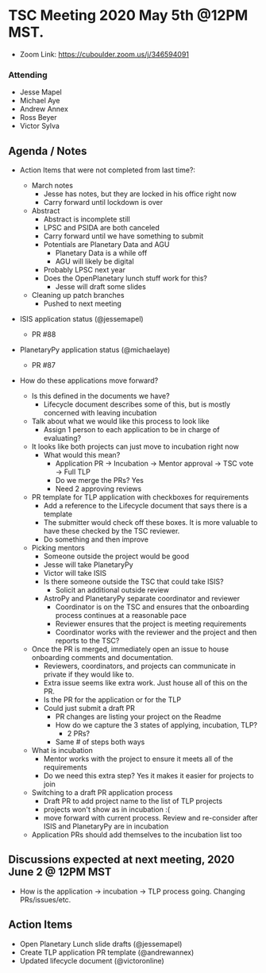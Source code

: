 # TSC Meeting 2020 May 5th @12PM MST.
- Zoom Link: https://cuboulder.zoom.us/j/346594091

### Attending
- Jesse Mapel
- Michael Aye
- Andrew Annex
- Ross Beyer
- Victor Sylva

## Agenda / Notes
- Action Items that were not completed from last time?:
	- March notes
		- Jesse has notes, but they are locked in his office right now
		- Carry forward until lockdown is over
	- Abstract
		- Abstract is incomplete still
		- LPSC and PSIDA are both canceled
		- Carry forward until we have something to submit
		- Potentials are Planetary Data and AGU
			- Planetary Data is a while off
			- AGU will likely be digital
		- Probably LPSC next year
		- Does the OpenPlanetary lunch stuff work for this?
			- Jesse will draft some slides
	- Cleaning up patch branches
		- Pushed to next meeting

- ISIS application status (@jessemapel)
	- PR #88

- PlanetaryPy application status (@michaelaye)
	- PR #87

- How do these applications move forward?
	- Is this defined in the documents we have?
		- Lifecycle document describes some of this, but is mostly concerned with leaving incubation
	- Talk about what we would like this process to look like
		- Assign 1 person to each application to be in charge of evaluating?
	- It looks like both projects can just move to incubation right now
		- What would this mean?
			- Application PR -> Incubation -> Mentor approval -> TSC vote -> Full TLP
			- Do we merge the PRs? Yes
			- Need 2 approving reviews
	- PR template for TLP application with checkboxes for requirements
		- Add a reference to the Lifecycle document that says there is a template
		- The submitter would check off these boxes. It is more valuable to have these checked by the TSC reviewer.
		- Do something and then improve
	- Picking mentors
		- Someone outside the project would be good
		- Jesse will take PlanetaryPy
		- Victor will take ISIS
		- Is there someone outside the TSC that could take ISIS?
			- Solicit an additional outside review
		- AstroPy and PlanetaryPy separate coordinator and reviewer
			- Coordinator is on the TSC and ensures that the onboarding process continues at a reasonable pace
			- Reviewer ensures that the project is meeting requirements
			- Coordinator works with the reviewer and the project and then reports to the TSC?
	- Once the PR is merged, immediately open an issue to house onboarding comments and documentation.
		- Reviewers, coordinators, and projects can communicate in private if they would like to.
		- Extra issue seems like extra work. Just house all of this on the PR.
		- Is the PR for the application or for the TLP
		- Could just submit a draft PR
			- PR changes are listing your project on the Readme
			- How do we capture the 3 states of applying, incubation, TLP?
				- 2 PRs?
			- Same # of steps both ways
	- What is incubation
		- Mentor works with the project to ensure it meets all of the requirements
		- Do we need this extra step? Yes it makes it easier for projects to join
	- Switching to a draft PR application process
		- Draft PR to add project name to the list of TLP projects
		- projects won't show as in incubation :(
		- move forward with current process. Review and re-consider after ISIS and PlanetaryPy are in incubation
	- Application PRs should add themselves to the incubation list too


## Discussions expected at next meeting, 2020 June 2 @ 12PM MST
- How is the application -> incubation -> TLP process going. Changing PRs/issues/etc.


## Action Items
- Open Planetary Lunch slide drafts (@jessemapel)
- Create TLP application PR template (@andrewannex)
- Updated lifecycle document (@victoronline)
